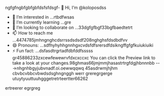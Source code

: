 ngfgfngbfgbfgbfdsfsfdsgf- 👋 Hi, I’m @koloposdss
- 👀 I’m interested in ...rtbdfwsas
- 🌱 I’m currently learning ...gre
- 💞️ I’m looking to collaborate on ...33dgfgfbgf33bgfbaedtetrt
- 📫 How to reach me ...4474785jmhngnghcdsrrssdsdsdf208nghghsfdsdbdfvv
- 😄 Pronouns: ...sdfhyhyhhgnnhgxcvdsfdfsrersdfdsikngffgfgfkuiukiuiki
- ⚡ Fun fact: ...dsfasdtrgrtadfdbfddfsssss
gr45886233zxcewfewewrvfdxcxccxc
You can click the Preview link to take a look at your changes.98ghmas66jmjmmjhasastrtrgfdgjhbnnnbb
--->nhgnhbgyjubvnadf.oi.oewwqqwq
45asdrwmjhjhm
cbvbcvbbcvbwdsdsghngnggh
werr
greregrgerge
utuytyuuttuuhgggetretrteertter66262

ertreerer
egrgreg
